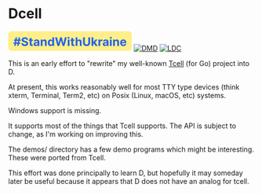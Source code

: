 # Dcell

[![Stand With Ukraine](https://raw.githubusercontent.com/vshymanskyy/StandWithUkraine/main/badges/StandWithUkraine.svg)](https://stand-with-ukraine.pp.ua)
[![DMD](https://img.shields.io/github/actions/workflow/status/gdamore/dcell/dmd.yml?branch=main&logoColor=grey&logo=D&label=)](https://github.com/gdamore/dcell/actions/workflows/dmd.yml)
[![LDC](https://img.shields.io/github/actions/workflow/status/gdamore/dcell/ldc.yml?branch=main&logoColor=grey&logo=llvm&label=)](https://github.com/gdamore/dcell/actions/workflows/ldc.yml)

This is an early effort to "rewrite" my well-known
[Tcell](https://github.com/gdamore/tcell) (for Go)
project into D.

At present, this works reasonably well for most TTY type devices
(think xterm, Terminal, Term2, etc) on Posix (Linux, macOS, etc)
systems.

Windows support is missing.

It supports most of the things that Tcell supports.  The API is
subject to change, as I'm working on improving this.

The demos/ directory has a few demo programs which might be
interesting.  These were ported from Tcell.

This effort was done principally to learn D, but hopefully it may
someday later be useful because it appears that D does not have an
analog for tcell.
